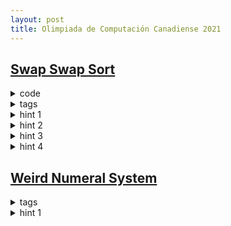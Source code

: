 ```yaml
---
layout: post
title: Olimpiada de Computación Canadiense 2021
---
```


## [Swap Swap Sort](https://dmoj.ca/problem/cco21p1)

<details>
<summary>code</summary>

{% highlight c++ %} 
<script src="https://github.com/peon-pasado/CompetitiveProgramming/blob/master/dmoj/cco21p1.cpp"></script>
{% endhighlight %} 

</details>


<details>
<summary>tags</summary>

- offline, small to large, BIT

</details>

<details>
<summary>hint 1</summary>

- La respuesta es la cantidad de inversiones en el array $a$. La 
cantidad inicial la podemos hallar con cualquier algoritmo para
hallar todas las inversiones, i.e. usar BIT.

</details>

<details>
<summary>hint 2</summary>

- Siempre cambiamos dos elementos con valores consecutivos, $p_i$ y $p_{i+1}$.
Notemos que no cambia la cantidad de inversiones salvo entre ellos dos, 
debemos quitar la cantidad de inversiones que produce: $p_i < p_{i+1}$, y 
agregar la cantidad de inversiones que produce: $p_i > p_{i+1}$. Este cálculo 
es:

$$inv(p_{i+1}, p_i) - inv(p_i, p_{i+1})$$

Donde $inv(x, y)$ indica la cantidad total de inversiones entre los elementos en 
$a$ con valor $x$ e $y$, siendo $x < y$.<br><br>

<b>notar:</b> 

$inv(x, y) + inv(y, x) = sz(x) \times sz(y)$, donde $sz(c)$ es la 
cantidad de elementos $c$ en el array $a$.

</details>

<details>
<summary>hint 3</summary>

- Notemos que solo nos interesa hallar $inv(x, y)$ para pares en nuestras $q$ consultas,
podemos calcular cuales pares son, procesando todas las consultas y respondemos en offline.
<br><br>

Si navegamos por todos los elementos con valor $x$, desde el menor al mayor índice, podemos
calcular con un binary search la cantidad de inversiones, i.e. La cantidad de elementos $y$
con índice menor. Esta cálculo parece pesado, pero podemos usar una técnica <em>small to large</em>
como en <a href="https://youtu.be/VGq6w9TlJBY?t=4412">codechef camp 2016</a>, consiguiendo
una complejidad de $O(n \sqrt{q} \log{n})$.

</details>


<details>
<summary>hint 4</summary>

- Para reducir un factor $\log{n}$ podemos aplicar un segundo algoritmo offline, en este caso sobre
el cálculo de estas inversiones. Para ello guardamos las consultas por cada posición de tal
forma que con un barrido por los índices solo debemos ver en un array la cantidad de elementos 
que han aparecido. Complejidad final: $O(n\log{k} + q\log{n} + n\sqrt{q})$

</details>

## [Weird Numeral System](https://dmoj.ca/problem/cco21p2)

<details>
<summary>tags</summary>

- dp, digits, greedy 

</details>

<details>
<summary>hint 1</summary>

</details>

